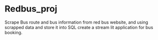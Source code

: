 # Redbus_proj
Scrape Bus route and bus information from red bus website, and using scrapped data and store it into SQL create a stream lit application for bus booking.
